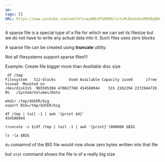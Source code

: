 ```yaml
---
up: 
tags: []
URL: https://www.youtube.com/watch?v=eyRNL6fGDM8&list=PLDadzdouM0VBq9HdgalQkqFKvM7uSaj9L&index=8
---
```


A sparse file is a special type of a file for which we can set its
filesize but we do not have to write any actual data into it.
Such files uses zero blocks

A sparse file can be created using **truncate** utility.

Not all filesystems support sparse files!!!

Example: Create file bigger more than _Available_ disc size

```shell
 df /tmp
Filesystem   512-blocks      Used Available Capacity iused      ifree %iused  Mounted on
/dev/disk3s5  965595304 470827760 454588944    51% 2262294 2272944720    0%   /System/Volumes/Data

mkdir /tmp/$USER/big
export BIG=/tmp/$USER/big

df /tmp | tail -1 | awk '{print $4}'
454588944

truncate -s $(df /tmp | tail -1 | awk '{print}')000000 $BIG

ls -la $BIG
```

`du` comamnd of the BIG file would now show zero bytes written into that
file

but `stat` command shows the file is of a really big size